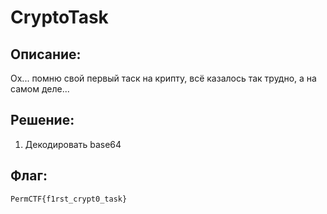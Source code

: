 # CryptoTask
## Описание:
  Ох... помню свой первый таск на крипту, всё казалось так трудно, а на самом деле...

## Решение:
1. Декодировать base64

## Флаг:
    PermCTF{f1rst_crypt0_task}
